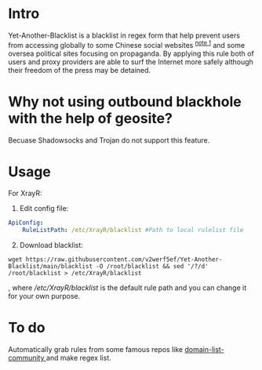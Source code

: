 # Intro

Yet-Another-Blacklist is a blacklist in regex form that help prevent users from accessing globally to some Chinese social websites <sup>[note 1](https://github.com/XTLS/Xray-core/discussions/593#discussioncomment-845165)</sup> and some oversea political sites focusing on propaganda. By applying this rule both of users and proxy providers are able to surf the Internet more safely although their freedom of the press may be detained.

# Why not using outbound blackhole with the help of geosite?

Becuase Shadowsocks and Trojan do not support this feature.

# Usage

For XrayR:

1. Edit config file:

```yml
ApiConfig:
    RuleListPath: /etc/XrayR/blacklist #Path to local rulelist file
```

2. Download blacklist:

```
wget https://raw.githubusercontent.com/v2werf5ef/Yet-Another-Blacklist/main/blacklist -O /root/blacklist && sed '/?/d' /root/blacklist > /etc/XrayR/blacklist
```

, where */etc/XrayR/blacklist* is the default rule path and you can change it for your own purpose.

# To do

Automatically grab rules from some famous repos like [domain-list-community
](https://github.com/v2fly/domain-list-community) and make regex list.
